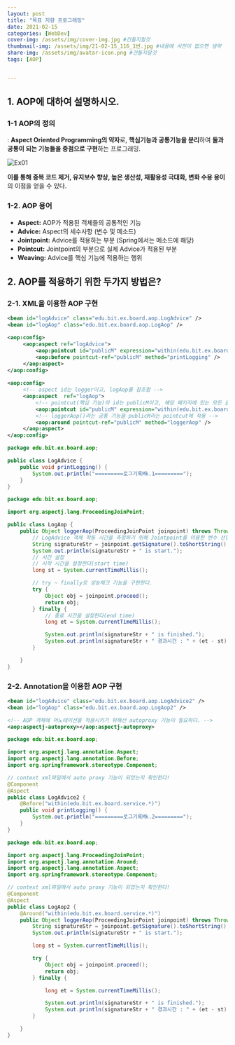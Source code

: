```yaml
---
layout: post
title: "목표 지향 프로그래밍"
date: 2021-02-15
categories: [WebDev]
cover-img: /assets/img/cover-img.jpg #건들지말것
thumbnail-img: /assets/img/21-02-15_116_1번.jpg #내용에 사진이 없으면 생략
share-img: /assets/img/avatar-icon.png #건들지말것
tags: [AOP]


---
```


## 1. AOP에 대하여 설명하시오.

### 1-1 AOP의 정의

: **Aspect Oriented Programming의 약자**로, **핵심기능과 공통기능을 분리**하여 **둘과 공통이 되는 기능들을 중점으로 구현**하는 프로그래밍.

![Ex01](/assets/img/21-02-15_116_1번.jpg)

**이를 통해 중복 코드 제거, 유지보수 향상, 높은 생산성,  재활용성 극대화, 변화 수용 용이**의 이점을 얻을 수 있다.

### 1-2. AOP 용어

- **Aspect:** AOP가 적용된 객체들의 공통적인 기능
- **Advice:** Aspect의 세수사항 (변수 및 메소드)
- **Jointpoint:** Advice를 적용하는 부분 (Spring에서는 메소드에 해당)
- **Pointcut:** Jointpoint의 부분으로 실제 Advice가 적용된 부분
- **Weaving:** Advice를 핵심 기능에 적용하는 행위

## 2. AOP를 적용하기 위한 두가지 방법은?

### 2-1. XML을 이용한 AOP 구현

```xml
<bean id="logAdvice" class="edu.bit.ex.board.aop.LogAdvice" />
<bean id="logAop" class="edu.bit.ex.board.aop.LogAop" />

<aop:config>
     <aop:aspect ref="logAdvice">
         <aop:pointcut id="publicM" expression="within(edu.bit.ex.board.service.*)"/>
         <aop:before pointcut-ref="publicM" method="printLogging" />
     </aop:aspect>
</aop:config>
   
<aop:config>
     <!-- aspect id는 logger이고, logAop를 참조함 -->
     <aop:aspect  ref="logAop">
         <!-- pointcut(핵심 기능)의 id는 publicM이고, 해당 패키지에 있는 모든 클래스에 공통 기능을 적용 -->
         <aop:pointcut id="publicM" expression="within(edu.bit.ex.board.service.*)"/>
         <!-- loggerAop()라는 공통 기능을 publicM라는 pointcut에 적용 -->
         <aop:around pointcut-ref="publicM" method="loggerAop" />          
     </aop:aspect>
</aop:config>
```

```java
package edu.bit.ex.board.aop;

public class LogAdvice {
	public void printLogging() {
		System.out.println("=========로그기록Mk.1=========");
	}
}
```

```java
package edu.bit.ex.board.aop;

import org.aspectj.lang.ProceedingJoinPoint;

public class LogAop {
	public Object loggerAop(ProceedingJoinPoint joinpoint) throws Throwable {
		// LogAdvice 객체 작동 시간을 측정하기 위해 Jointpoint를 이용한 변수 선언
		String signatureStr = joinpoint.getSignature().toShortString();
		System.out.println(signatureStr + " is start.");
		// 시간 설정
		// 시작 시간을 설정한다(start time)
		long st = System.currentTimeMillis();

		// try ~ finally로 성능체크 기능을 구현한다.
		try {
			Object obj = joinpoint.proceed();
			return obj;
		} finally {
			// 종료 시간을 설정한다(end time)
			long et = System.currentTimeMillis();

			System.out.println(signatureStr + " is finished.");
			System.out.println(signatureStr + " 경과시간 : " + (et - st));
		}

	}
}
```

### 2-2. Annotation을 이용한 AOP 구현

```xml
<bean id="logAdvice" class="edu.bit.ex.board.aop.LogAdvice2" />
<bean id="logAop" class="edu.bit.ex.board.aop.LogAop2" />

<!-- AOP 객체에 어노테이션을 적용시키기 위해선 autoproxy 기능이 필요하다. -->
<aop:aspectj-autoproxy></aop:aspectj-autoproxy>
```

```java
package edu.bit.ex.board.aop;

import org.aspectj.lang.annotation.Aspect;
import org.aspectj.lang.annotation.Before;
import org.springframework.stereotype.Component;

// context xml파일에서 auto proxy 기능이 되었는지 확인한다!
@Component
@Aspect
public class LogAdvice2 {
	@Before("within(edu.bit.ex.board.service.*)")
	public void printLogging() {
		System.out.println("=========로그기록Mk.2=========");
	}
}
```

```java
package edu.bit.ex.board.aop;

import org.aspectj.lang.ProceedingJoinPoint;
import org.aspectj.lang.annotation.Around;
import org.aspectj.lang.annotation.Aspect;
import org.springframework.stereotype.Component;

// context xml파일에서 auto proxy 기능이 되었는지 확인한다!
@Component
@Aspect
public class LogAop2 {
	@Around("within(edu.bit.ex.board.service.*)")
	public Object loggerAop(ProceedingJoinPoint joinpoint) throws Throwable {
		String signatureStr = joinpoint.getSignature().toShortString();
		System.out.println(signatureStr + " is start.");

		long st = System.currentTimeMillis();

		try {
			Object obj = joinpoint.proceed();
			return obj;
		} finally {

			long et = System.currentTimeMillis();

			System.out.println(signatureStr + " is finished.");
			System.out.println(signatureStr + " 경과시간 : " + (et - st));
		}

	}
}
```
